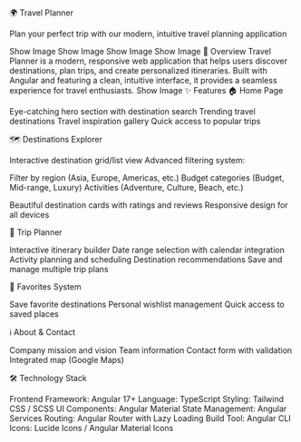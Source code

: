 🌍 Travel Planner

Plan your perfect trip with our modern, intuitive travel planning application

Show Image
Show Image
Show Image
Show Image
📖 Overview
Travel Planner is a modern, responsive web application that helps users discover destinations, plan trips, and create personalized itineraries. Built with Angular and featuring a clean, intuitive interface, it provides a seamless experience for travel enthusiasts.
Show Image
✨ Features
🏠 Home Page

Eye-catching hero section with destination search
Trending travel destinations
Travel inspiration gallery
Quick access to popular trips

🗺️ Destinations Explorer

Interactive destination grid/list view
Advanced filtering system:

Filter by region (Asia, Europe, Americas, etc.)
Budget categories (Budget, Mid-range, Luxury)
Activities (Adventure, Culture, Beach, etc.)


Beautiful destination cards with ratings and reviews
Responsive design for all devices

📅 Trip Planner

Interactive itinerary builder
Date range selection with calendar integration
Activity planning and scheduling
Destination recommendations
Save and manage multiple trip plans

💝 Favorites System

Save favorite destinations
Personal wishlist management
Quick access to saved places

ℹ️ About & Contact

Company mission and vision
Team information
Contact form with validation
Integrated map (Google Maps)

🛠️ Technology Stack

Frontend Framework: Angular 17+
Language: TypeScript
Styling: Tailwind CSS / SCSS
UI Components: Angular Material
State Management: Angular Services
Routing: Angular Router with Lazy Loading
Build Tool: Angular CLI
Icons: Lucide Icons / Angular Material Icons
